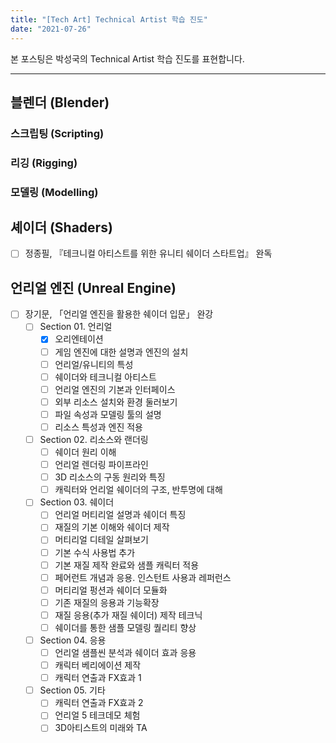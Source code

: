 ```yaml
---
title: "[Tech Art] Technical Artist 학습 진도"
date: "2021-07-26"
---
```


본 포스팅은 박성국의 Technical Artist 학습 진도를 표현합니다.

---

## 블렌더 (Blender)

### 스크립팅 (Scripting)

### 리깅 (Rigging)

### 모델링 (Modelling)

## 셰이더 (Shaders)

- [ ] 정종필, 『테크니컬 아티스트를 위한 유니티 쉐이더 스타트업』 완독

## 언리얼 엔진 (Unreal Engine)

- [ ] 장기문, 「언리얼 엔진을 활용한 쉐이더 입문」 완강
  - [ ] Section 01. 언리얼
    - [x] 오리엔테이션
    - [ ] 게임 엔진에 대한 설명과 엔진의 설치
    - [ ] 언리얼/유니티의 특성
    - [ ] 쉐이더와 테크니컬 아티스트
    - [ ] 언리얼 엔진의 기본과 인터페이스
    - [ ] 외부 리소스 설치와 환경 둘러보기
    - [ ] 파일 속성과 모델링 툴의 설명
    - [ ] 리소스 특성과 엔진 적용
  - [ ] Section 02. 리소스와 랜더링
    - [ ] 쉐이더 원리 이해
    - [ ] 언리얼 렌더링 파이프라인
    - [ ] 3D 리소스의 구동 원리와 특징
    - [ ] 캐릭터와 언리얼 쉐이더의 구조, 반투명에 대해
  - [ ] Section 03. 쉐이더
    - [ ] 언리얼 머티리얼 설명과 쉐이더 특징
    - [ ] 재질의 기본 이해와 쉐이더 제작
    - [ ] 머티리얼 디테일 살펴보기
    - [ ] 기본 수식 사용법 추가
    - [ ] 기본 재질 제작 완료와 샘플 캐릭터 적용
    - [ ] 페어런트 개념과 응용. 인스턴트 사용과 레퍼런스
    - [ ] 머티리얼 펑션과 쉐이더 모듈화
    - [ ] 기존 재질의 응용과 기능확장
    - [ ] 재질 응용(추가 재질 쉐이더) 제작 테크닉
    - [ ] 쉐이더를 통한 샘플 모델링 퀄리티 향상
  - [ ] Section 04. 응용
    - [ ] 언리얼 샘플씬 분석과 쉐이더 효과 응용
    - [ ] 캐릭터 베리에이션 제작
    - [ ] 캐릭터 연출과 FX효과 1
  - [ ] Section 05. 기타
    - [ ] 캐릭터 연출과 FX효과 2
    - [ ] 언리얼 5 테크데모 체험
    - [ ] 3D아티스트의 미래와 TA

